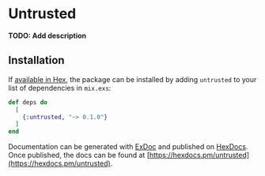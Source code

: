 # Untrusted

**TODO: Add description**

## Installation

If [available in Hex](https://hex.pm/docs/publish), the package can be installed
by adding `untrusted` to your list of dependencies in `mix.exs`:

```elixir
def deps do
  [
    {:untrusted, "~> 0.1.0"}
  ]
end
```

Documentation can be generated with [ExDoc](https://github.com/elixir-lang/ex_doc)
and published on [HexDocs](https://hexdocs.pm). Once published, the docs can
be found at [https://hexdocs.pm/untrusted](https://hexdocs.pm/untrusted).

